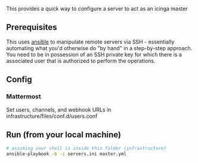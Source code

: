 This provides a quick way to configure a server to act as an icinga master 

## Prerequisites

This uses [ansible](https://docs.ansible.com/ansible/latest/index.html) to manipulate remote servers via SSH - essentially automating what you'd otherwise do "by hand" in a step-by-step approach.
You need to be in possession of an SSH private key for which there is a associated user that is authorized to perform the operations.

## Config
### Mattermost
Set users, channels, and webhook URLs in infrastructure/files/conf.d/users.conf

## Run (from your local machine)

```sh
# assuming your shell is inside this folder (infrastructure)
ansible-playbook -b -i servers.ini master.yml
```

